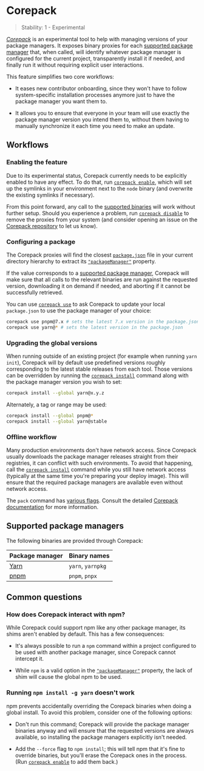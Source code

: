 # Corepack

<!-- introduced_in=v14.19.0 -->

<!-- type=misc -->

<!-- YAML
added:
  - v16.9.0
  - v14.19.0
-->

> Stability: 1 - Experimental

_[Corepack][Corepack repository]_ is an experimental tool to help with
managing versions of your package managers. It exposes binary proxies for
each [supported package manager][] that, when called, will identify whatever
package manager is configured for the current project, transparently install
it if needed, and finally run it without requiring explicit user interactions.

This feature simplifies two core workflows:

* It eases new contributor onboarding, since they won't have to follow
  system-specific installation processes anymore just to have the package
  manager you want them to.

* It allows you to ensure that everyone in your team will use exactly the
  package manager version you intend them to, without them having to
  manually synchronize it each time you need to make an update.

## Workflows

### Enabling the feature

Due to its experimental status, Corepack currently needs to be explicitly
enabled to have any effect. To do that, run [`corepack enable`][], which
will set up the symlinks in your environment next to the `node` binary
(and overwrite the existing symlinks if necessary).

From this point forward, any call to the [supported binaries][] will work
without further setup. Should you experience a problem, run
[`corepack disable`][] to remove the proxies from your system (and consider
opening an issue on the [Corepack repository][] to let us know).

### Configuring a package

The Corepack proxies will find the closest [`package.json`][] file in your
current directory hierarchy to extract its [`"packageManager"`][] property.

If the value corresponds to a [supported package manager][], Corepack will make
sure that all calls to the relevant binaries are run against the requested
version, downloading it on demand if needed, and aborting if it cannot be
successfully retrieved.

You can use [`corepack use`][] to ask Corepack to update your local
`package.json` to use the package manager of your choice:

```bash
corepack use pnpm@7.x # sets the latest 7.x version in the package.json
corepack use yarn@* # sets the latest version in the package.json
```

### Upgrading the global versions

When running outside of an existing project (for example when running
`yarn init`), Corepack will by default use predefined versions roughly
corresponding to the latest stable releases from each tool. Those versions can
be overridden by running the [`corepack install`][] command along with the
package manager version you wish to set:

```bash
corepack install --global yarn@x.y.z
```

Alternately, a tag or range may be used:

```bash
corepack install --global pnpm@*
corepack install --global yarn@stable
```

### Offline workflow

Many production environments don't have network access. Since Corepack
usually downloads the package manager releases straight from their registries,
it can conflict with such environments. To avoid that happening, call the
[`corepack install`][] command while you still have network access (typically at
the same time you're preparing your deploy image). This will ensure that the
required package managers are available even without network access.

The `pack` command has [various flags][]. Consult the detailed
[Corepack documentation][] for more information.

## Supported package managers

The following binaries are provided through Corepack:

| Package manager | Binary names      |
| --------------- | ----------------- |
| [Yarn][]        | `yarn`, `yarnpkg` |
| [pnpm][]        | `pnpm`, `pnpx`    |

## Common questions

### How does Corepack interact with npm?

While Corepack could support npm like any other package manager, its
shims aren't enabled by default. This has a few consequences:

* It's always possible to run a `npm` command within a project configured to
  be used with another package manager, since Corepack cannot intercept it.

* While `npm` is a valid option in the [`"packageManager"`][] property, the
  lack of shim will cause the global npm to be used.

### Running `npm install -g yarn` doesn't work

npm prevents accidentally overriding the Corepack binaries when doing a global
install. To avoid this problem, consider one of the following options:

* Don't run this command; Corepack will provide the package manager
  binaries anyway and will ensure that the requested versions are always
  available, so installing the package managers explicitly isn't needed.

* Add the `--force` flag to `npm install`; this will tell npm that it's fine to
  override binaries, but you'll erase the Corepack ones in the process. (Run
  [`corepack enable`][] to add them back.)

[Corepack documentation]: https://github.com/nodejs/corepack#readme
[Corepack repository]: https://github.com/nodejs/corepack
[Yarn]: https://yarnpkg.com
[`"packageManager"`]: packages.md#packagemanager
[`corepack disable`]: https://github.com/nodejs/corepack#corepack-disable--name
[`corepack enable`]: https://github.com/nodejs/corepack#corepack-enable--name
[`corepack install`]: https://github.com/nodejs/corepack#corepack-install--g--global---all--nameversion
[`corepack use`]: https://github.com/nodejs/corepack#corepack-use-nameversion
[`package.json`]: packages.md#nodejs-packagejson-field-definitions
[pnpm]: https://pnpm.js.org
[supported binaries]: #supported-package-managers
[supported package manager]: #supported-package-managers
[various flags]: https://github.com/nodejs/corepack#utility-commands
